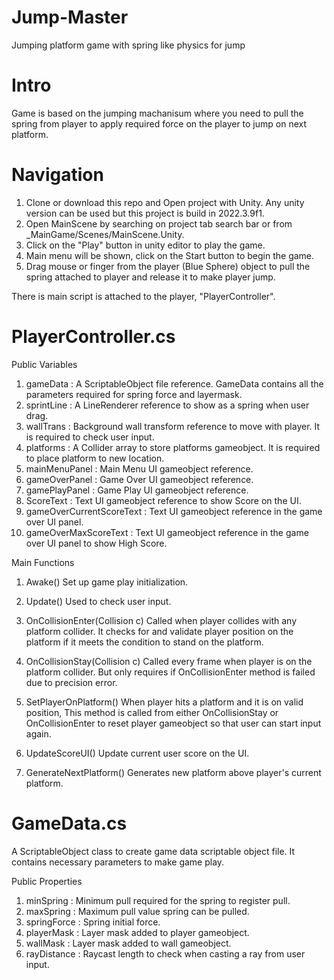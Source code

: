 # Jump-Master
Jumping platform game with spring like physics for jump

# Intro

Game is based on the jumping machanisum where you need to pull the spring from player to apply required force on the player to jump on next platform. 

# Navigation
1) Clone or download this repo and Open project with Unity. Any unity version can be used but this project is build in 2022.3.9f1.
2) Open MainScene by searching on project tab search bar or from _MainGame/Scenes/MainScene.Unity.
3) Click on the "Play" button in unity editor to play the game.
4) Main menu will be shown, click on the Start button to begin the game.
5) Drag mouse or finger from the player (Blue Sphere) object to pull the spring attached to player and release it to make player jump.

There is main script is attached to the player, "PlayerController". 

# PlayerController.cs

Public Variables

1) gameData : A ScriptableObject file reference. GameData contains all the parameters required for spring force and layermask.
2) sprintLine : A LineRenderer reference to show as a spring when user drag.
3) wallTrans : Background wall transform reference to move with player. It is required to check user input.
4) platforms : A Collider array to store platforms gameobject. It is required to place platform to new location.
5) mainMenuPanel : Main Menu UI gameobject reference.
6) gameOverPanel : Game Over UI gameobject reference.
7) gamePlayPanel : Game Play UI gameobject reference.
8) ScoreText : Text UI gameobject reference to show Score on the UI.
9) gameOverCurrentScoreText : Text UI gameobject reference in the game over UI panel.
10) gameOverMaxScoreText : Text UI gameobject reference in the game over UI panel to show High Score.

Main Functions

1) Awake()
    Set up game play initialization.
   
2) Update()
     Used to check user input.

3) OnCollisionEnter(Collision c)
   Called when player collides with any platform collider. It checks for and validate player position on the platform if it meets the condition to stand on the platform.

4) OnCollisionStay(Collision c)
   Called every frame when player is on the platform collider. But only requires if OnCollisionEnter method is failed due to precision error.

5) SetPlayerOnPlatform()
   When player hits a platform and it is on valid position, This method is called from either OnCollisionStay or OnCollisionEnter to reset player gameobject so that user can start input again.

6) UpdateScoreUI()
   Update current user score on the UI.

7) GenerateNextPlatform()
   Generates new platform above player's current platform.

# GameData.cs

A ScriptableObject class to create game data scriptable object file. It contains necessary parameters to make game play.

Public Properties

1) minSpring : Minimum pull required for the spring to register pull.
2) maxSpring : Maximum pull value spring can be pulled.
3) springForce : Spring initial force.
4) playerMask : Layer mask added to player gameobject.
5) wallMask : Layer mask added to wall gameobject.
6) rayDistance : Raycast length to check when casting a ray from user input.

